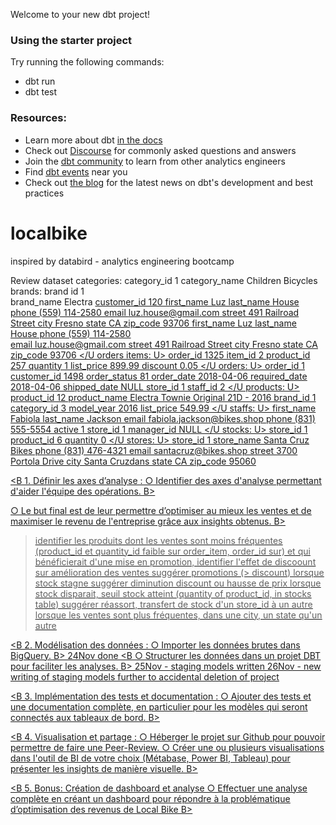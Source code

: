 Welcome to your new dbt project!

### Using the starter project

Try running the following commands:
- dbt run
- dbt test


### Resources:
- Learn more about dbt [in the docs](https://docs.getdbt.com/docs/introduction)
- Check out [Discourse](https://discourse.getdbt.com/) for commonly asked questions and answers
- Join the [dbt community](https://getdbt.com/community) to learn from other analytics engineers
- Find [dbt events](https://events.getdbt.com) near you
- Check out [the blog](https://blog.getdbt.com/) for the latest news on dbt's development and best practices

# localbike
inspired by databird - analytics engineering bootcamp

Review dataset
categories:
category_id     1
category_name   Children Bicycles
brands:
brand id        1	
brand_name      Electra
<U customers: U>
customer_id     120
first_name      Luz
last_name       House
phone           (559) 114-2580
email           luz.house@gmail.com
street          491 Railroad Street
city            Fresno
state           CA
zip_code        93706
<U customer_items: U>
first_name      Luz
last_name       House
phone           (559) 114-2580           
email           luz.house@gmail.com
street          491 Railroad Street 
city            Fresno
state           CA
zip_code        93706
</U orders items: U>
order_id	    1325
item_id         2
product_id      257
quantity        1
list_price      899.99
discount        0.05
</U orders: U>
order_id        1
customer_id     1498
order_status    81
order_date      2018-04-06
required_date   2018-04-06
shipped_date    NULL
store_id        1
staff_id        2
</U products: U>
product_id      12
product_name    Electra Townie Original 21D - 2016
brand_id        1
category_id     3
model_year      2016
list_price      549.99
</U staffs: U>
first_name      Fabiola
last_name       Jackson
email           fabiola.jackson@bikes.shop
phone           (831) 555-5554
active          1
store_id        1
manager_id      NULL
</U stocks: U>
store_id        1
product_id      6
quantity        0
</U stores: U>
store_id        1
store_name      Santa Cruz Bikes
phone           (831) 476-4321
email           santacruz@bikes.shop
street          3700 Portola Drive
city            Santa Cruzdans
state           CA
zip_code        95060


<B 1. Définir les axes d’analyse :
○ Identifier des axes d'analyse permettant d'aider l'équipe des opérations. B>

○ Le but final est de leur permettre d’optimiser au mieux les ventes et de maximiser le revenu de l'entreprise grâce aux insights obtenus. B>
> identifier les produits dont les ventes sont moins fréquentes (product_id et quantity_id faible  sur order_item, order_id sur) et qui bénéficierait d'une mise en promotion,
> identifier l'effet de discoount sur amélioration des ventes
> suggérer promotions (> discount) lorsque stock stagne
> suggérer diminution discount ou hausse de prix lorsque stock disparait, seuil stock atteint (quantity of product_id, in stocks table)
> suggérer réassort, transfert de stock d'un store_id à un autre lorsque les ventes sont plus fréquentes, dans une city, un state qu'un autre

<B 2. Modélisation des données :
○ Importer les données brutes dans BigQuery. B>
24Nov done
<B ○ Structurer les données dans un projet DBT pour faciliter les analyses. B>
25Nov - staging models written
26Nov - new writing of staging models further to accidental deletion of project

<B 3. Implémentation des tests et documentation :
○ Ajouter des tests et une documentation complète, en particulier pour les modèles qui seront connectés aux tableaux de bord. B>

<B 4. Visualisation et partage :
○ Héberger le projet sur Github pour pouvoir permettre de faire une Peer-Review.
○ Créer une ou plusieurs visualisations dans l'outil de BI de votre choix (Métabase, Power BI, Tableau) pour présenter les insights de manière visuelle. B>

<B 5. Bonus: Création de dashboard et analyse
○ Effectuer une analyse complète en créant un dashboard pour répondre à la problématique d’optimisation des revenus de Local Bike B>
